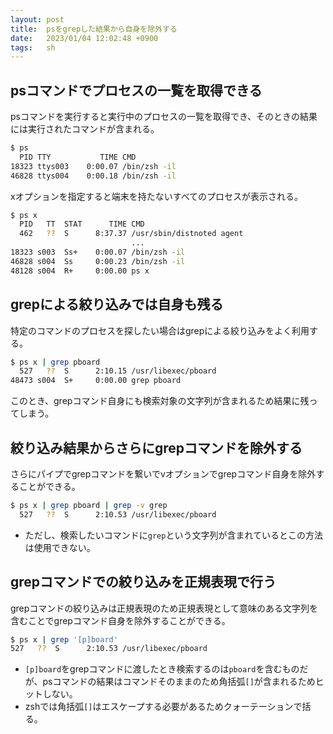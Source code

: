 ```yaml
---
layout: post
title:  psをgrepした結果から自身を除外する
date:   2023/01/04 12:02:48 +0900
tags:   sh
---
```


## psコマンドでプロセスの一覧を取得できる

psコマンドを実行すると実行中のプロセスの一覧を取得でき、そのときの結果には実行されたコマンドが含まれる。

```sh
$ ps
  PID TTY           TIME CMD
18323 ttys003    0:00.07 /bin/zsh -il
46828 ttys004    0:00.18 /bin/zsh -il
```

xオプションを指定すると端末を持たないすべてのプロセスが表示される。

```sh
$ ps x
  PID   TT  STAT      TIME CMD
  462   ??  S      8:37.37 /usr/sbin/distnoted agent
                           ...
18323 s003  Ss+    0:00.07 /bin/zsh -il
46828 s004  Ss     0:00.23 /bin/zsh -il
48128 s004  R+     0:00.00 ps x
```

## grepによる絞り込みでは自身も残る

特定のコマンドのプロセスを探したい場合はgrepによる絞り込みをよく利用する。

```sh
$ ps x | grep pboard
  527   ??  S      2:10.15 /usr/libexec/pboard
48473 s004  S+     0:00.00 grep pboard
```

このとき、grepコマンド自身にも検索対象の文字列が含まれるため結果に残ってしまう。

## 絞り込み結果からさらにgrepコマンドを除外する

さらにパイプでgrepコマンドを繋いでvオプションでgrepコマンド自身を除外することができる。

```sh
$ ps x | grep pboard | grep -v grep
  527   ??  S      2:10.53 /usr/libexec/pboard
```

-   ただし、検索したいコマンドに`grep`という文字列が含まれているとこの方法は使用できない。

## grepコマンドでの絞り込みを正規表現で行う

grepコマンドの絞り込みは正規表現のため正規表現として意味のある文字列を含むことでgrepコマンド自身を除外することができる。

```sh
$ ps x | grep '[p]board'
527   ??  S      2:10.53 /usr/libexec/pboard
```

-   `[p]board`をgrepコマンドに渡したとき検索するのは`pboard`を含むものだが、psコマンドの結果はコマンドそのままのため角括弧`[]`が含まれるためヒットしない。
-   zshでは角括弧`[]`はエスケープする必要があるためクォーテーションで括る。
